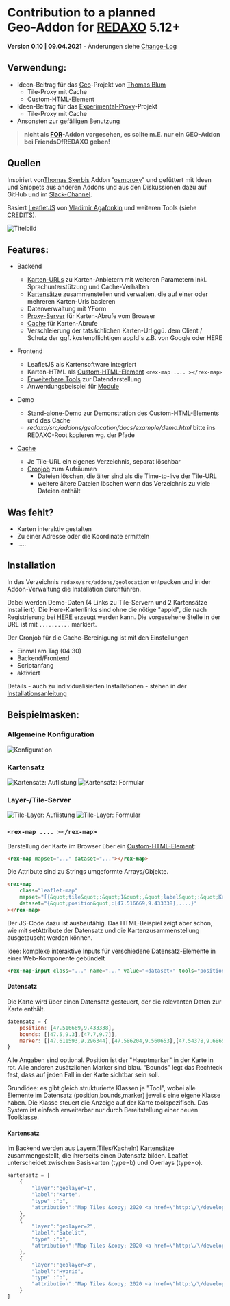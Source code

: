 # Contribution to a planned<br>Geo-Addon for [REDAXO](https://redaxo.org) 5.12+

**Version 0.10 | 09.04.2021** - Änderungen siehe [Change-Log](CHANGELOG.md)

## Verwendung:

- Ideen-Beitrag für das [Geo](https://github.com/FriendsOfREDAXO/friendsofredaxo.github.io/issues/124)-Projekt von [Thomas Blum](https://github.com/tbaddade)
    - Tile-Proxy mit Cache
    - Custom-HTML-Element
- Ideen-Beitrag für das [Experimental-Proxy](https://github.com/FriendsOfREDAXO/experimental/tree/master/plugins/proxy)-Projekt
    - Tile-Proxy mit Cache
- Ansonsten zur gefälligen Benutzung

>**nicht als [FOR](https://github.com/FriendsOfREDAXO-Addon)-Addon vorgesehen, es sollte m.E. nur __ein__ GEO-Addon bei FriendsOfREDAXO geben!**

## Quellen

Inspiriert von[Thomas Skerbis](https://github.com/skerbis) Addon "[osmproxy](https://github.com/FriendsOfREDAXO/osmproxy)" und gefüttert mit Ideen und Snippets aus anderen Addons und aus den Diskussionen dazu auf GitHub und im [Slack-Channel](https://friendsofredaxo.slack.com/).

Basiert [LeafletJS](https://leafletjs.com/) von [Vladimir Agafonkin](https://agafonkin.com/) und weiteren
Tools (siehe [CREDITS](CREDITS.md)).

![Titelbild](docs/assets/titel.jpg)

## Features:

- Backend
    - [Karten-URLs](docs/admin.md#tile) zu Karten-Anbietern mit weiteren Parametern inkl. Sprachunterstützung und Cache-Verhalten
    - [Kartensätze](docs/admin.md#mapset) zusammenstellen und verwalten, die auf einer oder mehreren Karten-Urls basieren
    - Datenverwaltung mit YForm
    - [Proxy-Server](docs/proxy_cache.md#proxy) für Karten-Abrufe vom Browser
    - [Cache](docs/proxy_cache.md#cache) für Karten-Abrufe
    - Verschleierung der tatsächlichen Karten-Url ggü. dem Client / Schutz der ggf. kostenpflichtigen appId´s z.B. von Google oder HERE

- Frontend
    - LeafletJS als Kartensoftware integriert
    - Karten-HTML als [Custom-HTML-Element](#rm) `<rex-map .... ></rex-map>`
    - [Erweiterbare Tools](docs/devtools.md) zur Datendarstellung
    - Anwendungsbeispiel für [Module](docs/devphp.md#module)

- Demo
    - [Stand-alone-Demo](docs/example/demo.html) zur Demonstration des Custom-HTML-Elements und des Cache
    - *redaxo/src/addons/geolocation/docs/example/demo.html* bitte ins REDAXO-Root kopieren wg. der Pfade

- [Cache](docs/proxy_cache.md#cache)
    - Je Tile-URL ein eigenes Verzeichnis, separat löschbar
    - [Cronjob](docs/proxy_cache.md#cron) zum Aufräumen
        - Dateien löschen, die älter sind als die Time-to-live der Tile-URL
        - weitere ältere Dateien löschen wenn das Verzeichnis zu viele Dateien enthält

## Was fehlt?

- Karten interaktiv gestalten
- Zu einer Adresse oder die Koordinate ermitteln
- .....

## Installation

In das Verzeichnis `redaxo/src/addons/geolocation` entpacken und in der Addon-Verwaltung die
Installation durchführen.

Dabei werden Demo-Daten (4 Links zu Tile-Servern und 2 Kartensätze installiert). Die Here-Kartenlinks
sind ohne die nötige "appId", die nach Registrierung bei [HERE](https://developer.here.com/) erzeugt werden kann.
Die vorgesehene Stelle in der URL ist mit `..........` markiert.

Der Cronjob für die Cache-Bereinigung ist mit den Einstellungen
- Einmal am Tag (04:30)
- Backend/Frontend
- Scriptanfang
- aktiviert

Details - auch zu individualisierten Installationen - stehen in der [Installationsanleitung](docs/install.md)


## Beispielmasken:

### Allgemeine Konfiguration

![Konfiguration](docs/assets/config.jpg)

### Kartensatz

![Kartensatz: Auflistung](docs/assets/maps_list.jpg)
![Kartensatz: Formular](docs/assets/maps_edit.jpg)

### Layer-/Tile-Server

![Tile-Layer: Auflistung](docs/assets/tiles_list.jpg)
![Tile-Layer: Formular](docs/assets/tiles_edit.jpg)

<a name="rm"></a>
### `<rex-map .... ></rex-map>`

Darstellung der Karte im Browser über ein [Custom-HTML-Element](docs/devphp#maphtml):

```html
<rex-map mapset="..." dataset="..."></rex-map>
```
Die Attribute sind zu Strings umgeformte Arrays/Objekte.

```html
<rex-map
    class="leaflet-map"
    mapset="[{&quot;tile&quot;:&quot;1&quot;,&quot;label&quot;:&quot;Karte&quot;,....}]"
    dataset="{&quot;position&quot;:[47.516669,9.433338],....}"
></rex-map>
```

Der JS-Code dazu ist ausbaufähig. Das HTML-Beispiel zeigt aber schon, wie mit setAttribute der Datensatz und die Kartenzusammenstellung ausgetauscht werden können.

Idee: komplexe interaktive Inputs für verschiedene Datensatz-Elemente in einer Web-Komponente gebündelt
```html
<rex-map-input class="..." name="..." value="«dataset»" tools="position,marker,bounds,..."></rex-map-input>
```


#### Datensatz

Die Karte wird über einen Datensatz gesteuert, der die relevanten Daten zur Karte enthält.

```javascript
datensatz = {
    position: [47.516669,9.433338],
    bounds: [[47.5,9.3],[47.7,9.7]],
    marker: [[47.611593,9.296344],[47.586204,9.560653],[47.54378,9.686559]],
}
```
Alle Angaben sind optional. Position ist der "Hauptmarker" in der Karte in rot. Alle anderen
zusätzlichen Marker sind blau. "Bounds" legt das Rechteck fest, dass auf jeden Fall in der
Karte sichtbar sein soll.

Grundidee: es gibt gleich strukturierte Klassen je "Tool", wobei alle Elemente im Datensatz (position,bounds,marker)
jeweils eine eigene Klasse haben. Die Klasse steuert die Anzeige auf der Karte toolspezifisch. Das System
ist einfach erweiterbar nur durch Bereitstellung einer neuen Toolklasse.


#### Kartensatz

Im Backend werden aus Layern(Tiles/Kacheln) Kartensätze zusammengestellt, die ihrerseits einen Datensatz bilden. Leaflet unterscheidet zwischen Basiskarten (type=b) und Overlays (type=o).
```javascript
kartensatz = [
    {
        "layer":"geolayer=1",
        "label":"Karte",
        "type" :"b",
        "attribution":"Map Tiles &copy; 2020 <a href=\"http:\/\/developer.here.com\">HERE<\/a>"
    },
    {
        "layer":"geolayer=2",
        "label":"Satelit",
        "type" :"b",
        "attribution":"Map Tiles &copy; 2020 <a href=\"http:\/\/developer.here.com\">HERE<\/a>"
    },
    {
        "layer":"geolayer=3",
        "label":"Hybrid",
        "type" :"b",
        "attribution":"Map Tiles &copy; 2020 <a href=\"http:\/\/developer.here.com\">HERE<\/a>"
    }
]
```
